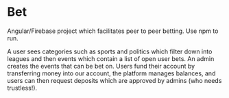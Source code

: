 # Bet

Angular/Firebase project which facilitates peer to peer betting. Use npm to run.

A user sees categories such as sports and politics which filter down into leagues and then events which contain a list of open user bets. An admin creates the events that can be bet on. Users fund their account by transferring money into our account, the platform manages balances, and users can then request deposits which are approved by admins (who needs trustless!). 
